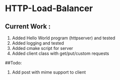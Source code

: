 # HTTP-Load-Balancer
## Current Work :
1. Added Hello World program (httpserver) and tested
2. Added logging and tested
3. Added cmake script for server
4. Added client class with get/put/custom requests

##Todo:
1. Add post with mime support to client
